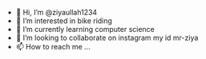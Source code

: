 - 👋 Hi, I’m @ziyaullah1234
- 👀 I’m interested in bike riding
- 🌱 I’m currently learning computer science
- 💞️ I’m looking to collaborate on instagram my id mr-ziya
- 📫 How to reach me ...

<!---
ziyaullah1234/ziyaullah1234 is a ✨ special ✨ repository because its `README.md` (this file) appears on your GitHub profile.
You can click the Preview link to take a look at your changes.
--->
